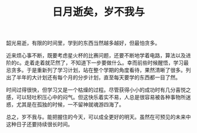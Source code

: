 ﻿---
layout: post
title: 日月逝矣，岁不我与
category: 杂谈
description: 感叹时间飞逝
---
韶光易逝，有限的时间里，学到的东西当然越多越好，但最怕贪多。

近来烦心事不断，既要考虑星火杯的比赛问题，还要不断地学着电路，算法以及进阶的c。走着走着就茫然了，不知道下一步要做什么。幸而前些时候醒悟，学习最忌贪多。于是重新列了学习计划，站在整个学期的角度看待，果然清晰了很多。列出了半年的大计划还有每个月的分步计划，直至每天要学的东西都一目了然。

时间过得很快，但学习又是一个枯燥的过程。尽管获得小小的成功时有几分喜悦之感，可以轻吐积压心中的闷气。但这快乐着实不易，人总是很容易被各种事物所迷惑，尤其是在孤独的时候，一不留神就魂游四海了。

总之，岁不我与。能把握住的今天，可以成全更好的明天。虽然在可预见的未来中这种日子还要持续很长时间。